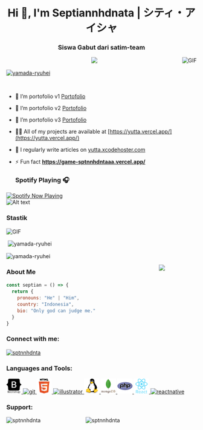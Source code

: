 <h1 align="center">Hi 👋, I'm Septiannhdnata | シティ・アイシャ </h1>
<h3 align="center">Siswa Gabut dari satim-team</h3>

<img align="right" fit="fill" alt="GIF" src="https://media.giphy.com/media/836HiJc7pgzy8iNXCn/giphy.gif" />

<div align="center">
  <img src="https://profile-counter.glitch.me/Yamada-Ryuhei/count.svg?"  />
</div>

<p align="left"> <a href="https://github.com/ryo-ma/github-profile-trophy"><img src="https://github-profile-trophy.vercel.app/?username=yamada-ryuhei" alt="yamada-ryuhei" /></a> </p>

<p align="left"> <a href="https://twitter.com/" target="blank"><img src="https://img.shields.io/twitter/follow/?logo=twitter&style=for-the-badge" alt="" /></a> </p>

- 🔭 I’m portofolio v1 [Portofolio](yutta.xcodehoster.com)

- 👯 I’m portofolio v2 [Portofolio](https://sptnnhdntaaaa.vercel.app/)

- 🤝 I’m portofolio v3 [Portofolio](https://yutta.vercel.app/)

- 👨‍💻 All of my projects are available at [https://yutta.vercel.app/](https://yutta.vercel.app/)

- 📝 I regularly write articles on [yutta.xcodehoster.com](yutta.xcodehoster.com)

- ⚡ Fun fact **https://game-sptnnhdntaaa.vercel.app/**

  ### Spotify Playing 🎧

[<img src="https://spotify-rtwone.vercel.app/api/spotify-playing" alt="Spotify Now Playing" width="350" />](https://open.spotify.com/user/31ezrmpnc2gxq6vewrssj6b7hngm?si=4dKrTikWS9yEkmwmdpCTCQ&utm_source=copy-link)
</br>![Alt text](https://spotify-recently-played-readme.vercel.app/api?user=31peidtjmv4itssgg5awhg24mxoe)

### Stastik 
<img align="center" fit="fill" alt="GIF" src="https://media.giphy.com/media/836HiJc7pgzy8iNXCn/giphy.gif" />
<p>&nbsp;<img align="center" src="https://github-readme-stats.vercel.app/api?username=yamada-ryuhei&show_icons=true&locale=en" alt="yamada-ryuhei" /></p>
<p><img align="center" src="https://github-readme-streak-stats.herokuapp.com/?user=yamada-ryuhei&" alt="yamada-ryuhei" /></p>

<img align='right' src="https://media.giphy.com/media/M9gbBd9nbDrOTu1Mqx/giphy.gif" width="100">


### About Me
```js
const septian = () => {
  return {
    pronouns: "He" | "Him",
    country: "Indonesia",
    bio: "Only god can judge me."
  }
}
```


<h3 align="left">Connect with me:</h3>
<p align="left">
<a href="https://instagram.com/sptnnhdnta" target="blank"><img align="center" src="https://raw.githubusercontent.com/rahuldkjain/github-profile-readme-generator/master/src/images/icons/Social/instagram.svg" alt="sptnnhdnta" height="30" width="40" /></a>
</p>

<h3 align="left">Languages and Tools:</h3>
<p align="left"> <a href="https://getbootstrap.com" target="_blank" rel="noreferrer"> <img src="https://raw.githubusercontent.com/devicons/devicon/master/icons/bootstrap/bootstrap-plain-wordmark.svg" alt="bootstrap" width="40" height="40"/> </a> <a href="https://git-scm.com/" target="_blank" rel="noreferrer"> <img src="https://www.vectorlogo.zone/logos/git-scm/git-scm-icon.svg" alt="git" width="40" height="40"/> </a> <a href="https://www.w3.org/html/" target="_blank" rel="noreferrer"> <img src="https://raw.githubusercontent.com/devicons/devicon/master/icons/html5/html5-original-wordmark.svg" alt="html5" width="40" height="40"/> </a> <a href="https://www.adobe.com/in/products/illustrator.html" target="_blank" rel="noreferrer"> <img src="https://www.vectorlogo.zone/logos/adobe_illustrator/adobe_illustrator-icon.svg" alt="illustrator" width="40" height="40"/> </a> <a href="https://www.linux.org/" target="_blank" rel="noreferrer"> <img src="https://raw.githubusercontent.com/devicons/devicon/master/icons/linux/linux-original.svg" alt="linux" width="40" height="40"/> </a> <a href="https://www.mongodb.com/" target="_blank" rel="noreferrer"> <img src="https://raw.githubusercontent.com/devicons/devicon/master/icons/mongodb/mongodb-original-wordmark.svg" alt="mongodb" width="40" height="40"/> </a> <a href="https://www.php.net" target="_blank" rel="noreferrer"> <img src="https://raw.githubusercontent.com/devicons/devicon/master/icons/php/php-original.svg" alt="php" width="40" height="40"/> </a> <a href="https://reactjs.org/" target="_blank" rel="noreferrer"> <img src="https://raw.githubusercontent.com/devicons/devicon/master/icons/react/react-original-wordmark.svg" alt="react" width="40" height="40"/> </a> <a href="https://reactnative.dev/" target="_blank" rel="noreferrer"> <img src="https://reactnative.dev/img/header_logo.svg" alt="reactnative" width="40" height="40"/> </a> </p>

<h3 align="left">Support:</h3>
<p><a href="https://www.buymeacoffee.com/sptnnhdnta"> <img align="left" src="https://cdn.buymeacoffee.com/buttons/v2/default-yellow.png" height="50" width="210" alt="sptnnhdnta" /></a><a href="https://ko-fi.com/sptnnhdnta"> <img align="left" src="https://cdn.ko-fi.com/cdn/kofi3.png?v=3" height="50" width="210" alt="sptnnhdnta" /></a></p><br><br>
